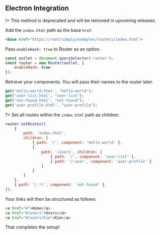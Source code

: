 ## Electron Integration

!> This method is deprecated and will be removed in upcoming releases.

Add the `index.html` path as the base `href`.

```html
<base href="https://root/simply/examples/routeri/index.html">
```


Pass `enableHash: true` to Router as an option.

```js
const outlet = document.querySelector('router');
const router = new Router(outlet, {
	enableHash: true
});
```


Retrieve your components. You will pass their names to the router later.

```js
get('hello-world.html', "hello-world");
get('user-list.html', "user-list");
get('not-found.html', "not-found");
get('user-profile.html', "user-profile");
```


?> Set all routes within the `index.html` path as children.

```js
router.setRoutes([
	{
		path: 'index.html',
		children: [
			{ path: '/', component: 'hello-world' },
			{
				path: '/users', children: [
					{ path: '/', component: 'user-list' },
					{ path: '/:user', component: 'user-profile' }
				]
			}
		]
	},
	{ path: '(.*)', component: 'not-found' },
]);
```


Your links will then be structured as follows:

```html
<a href="#">Home</a>
<a href="#/users">Users</a>
<a href="#/users/kim">Kim</a>
```

That completes the setup!
